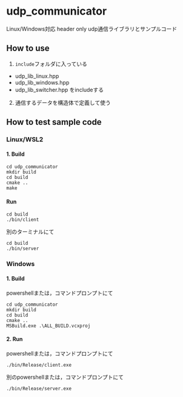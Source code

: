 # udp_communicator

Linux/Windows対応
header only udp通信ライブラリとサンプルコード

## How to use
1. `include`フォルダに入っている
- udp_lib_linux.hpp
- udp_lib_windows.hpp
- udp_lib_switcher.hpp
をincludeする

2. 通信するデータを構造体で定義して使う

## How to test sample code

### Linux/WSL2
#### 1. Build
```
cd udp_communicator
mkdir build
cd build
cmake ..
make
```
#### Run
```
cd build
./bin/client
```
別のターミナルにて
```
cd build
./bin/server
```

### Windows
#### 1. Build
powershellまたは，コマンドプロンプトにて
```
cd udp_communicator
mkdir build
cd build
cmake ..
MSBuild.exe .\ALL_BUILD.vcxproj
```

#### 2. Run
powershellまたは，コマンドプロンプトにて
```
./bin/Release/client.exe
```
別のpowershellまたは，コマンドプロンプトにて
```
./bin/Release/server.exe
```